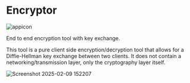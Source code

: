 # Encryptor
![appicon](https://github.com/user-attachments/assets/d93d15ef-7c71-4345-bb68-6dda38f2a322)

End to end encryption tool with key exchange.

This tool is a pure client side encryption/decryption tool that allows for a Diffie-Hellman key exchange between two clients.  It does not contain a networking/transmission layer, only the cryptography layer itself.

![Screenshot 2025-02-09 152207](https://github.com/user-attachments/assets/4ec2753d-b0d3-4018-8c4f-2f2cbaa8bbe5)
